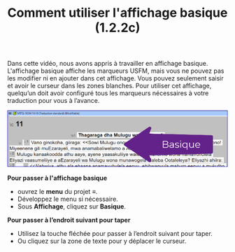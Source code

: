 ﻿---
title: Comment utiliser l'affichage basique (1.2.2c)
---

Dans cette vidéo, nous avons appris à travailler en affichage basique. L'affichage basique affiche les marqueurs USFM, mais vous ne pouvez pas les modifier ni en ajouter dans cet affichage. Vous pouvez seulement saisir et avoir le curseur dans les zones blanches. Pour utiliser cet affichage, quelqu’un doit avoir configuré tous les marqueurs nécessaires à votre traduction pour vous à l’avance.

![](../../media/db5ed440fee71257896ac72e3a90c302.png)

**Pour passer à l'affichage basique**

-   ouvrez le **menu** du projet **≡**.
-   Développez le menu si nécessaire.
-   Sous **Affichage**, cliquez sur **Basique**.

**Pour passer à l’endroit suivant pour taper**

-   Utilisez la touche fléchée pour passer à l’endroit suivant pour taper.
-   Ou cliquez sur la zone de texte pour y déplacer le curseur.

